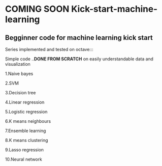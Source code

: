 # COMING SOON Kick-start-machine-learning
## Begginner code for machine learning kick start
Series implemented and tested on octave:::

Simple code ..**DONE FROM SCRATCH** on easily understandable data and visualization

1.Naive bayes

2.SVM

3.Decision tree

4.Linear regression

5.Logistic regression

6.K means neighbours

7.Ensemble learning

8.K means clustering

9.Lasso regression

10.Neural network
